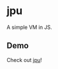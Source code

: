 # jpu

A simple VM in JS.

## Demo

Check out <a href="https://mum-never-proud.github.io/jpu/">jpu</a>!
